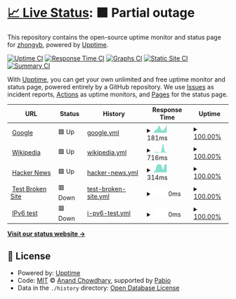 # [📈 Live Status](https://demo.upptime.js.org): <!--live status--> **🟧 Partial outage**

This repository contains the open-source uptime monitor and status page for [zhongyb](https://demo.upptime.js.org), powered by [Upptime](https://github.com/upptime/upptime).

[![Uptime CI](https://github.com/zhongyb/upptime-serv00/workflows/Uptime%20CI/badge.svg)](https://github.com/zhongyb/upptime-serv00/actions?query=workflow%3A%22Uptime+CI%22)
[![Response Time CI](https://github.com/zhongyb/upptime-serv00/workflows/Response%20Time%20CI/badge.svg)](https://github.com/zhongyb/upptime-serv00/actions?query=workflow%3A%22Response+Time+CI%22)
[![Graphs CI](https://github.com/zhongyb/upptime-serv00/workflows/Graphs%20CI/badge.svg)](https://github.com/zhongyb/upptime-serv00/actions?query=workflow%3A%22Graphs+CI%22)
[![Static Site CI](https://github.com/zhongyb/upptime-serv00/workflows/Static%20Site%20CI/badge.svg)](https://github.com/zhongyb/upptime-serv00/actions?query=workflow%3A%22Static+Site+CI%22)
[![Summary CI](https://github.com/zhongyb/upptime-serv00/workflows/Summary%20CI/badge.svg)](https://github.com/zhongyb/upptime-serv00/actions?query=workflow%3A%22Summary+CI%22)

With [Upptime](https://upptime.js.org), you can get your own unlimited and free uptime monitor and status page, powered entirely by a GitHub repository. We use [Issues](https://github.com/zhongyb/upptime-serv00/issues) as incident reports, [Actions](https://github.com/zhongyb/upptime-serv00/actions) as uptime monitors, and [Pages](https://demo.upptime.js.org) for the status page.

<!--start: status pages-->
<!-- This summary is generated by Upptime (https://github.com/upptime/upptime) -->
<!-- Do not edit this manually, your changes will be overwritten -->
<!-- prettier-ignore -->
| URL | Status | History | Response Time | Uptime |
| --- | ------ | ------- | ------------- | ------ |
| <img alt="" src="https://icons.duckduckgo.com/ip3/www.google.com.ico" height="13"> [Google](https://www.google.com) | 🟩 Up | [google.yml](https://github.com/zhongyb/upptime-serv00/commits/HEAD/history/google.yml) | <details><summary><img alt="Response time graph" src="./graphs/google/response-time-week.png" height="20"> 181ms</summary><br><a href="https://zhongyb.serv00.net/history/google"><img alt="Response time 141" src="https://img.shields.io/endpoint?url=https%3A%2F%2Fraw.githubusercontent.com%2Fzhongyb%2Fupptime-serv00%2FHEAD%2Fapi%2Fgoogle%2Fresponse-time.json"></a><br><a href="https://zhongyb.serv00.net/history/google"><img alt="24-hour response time 146" src="https://img.shields.io/endpoint?url=https%3A%2F%2Fraw.githubusercontent.com%2Fzhongyb%2Fupptime-serv00%2FHEAD%2Fapi%2Fgoogle%2Fresponse-time-day.json"></a><br><a href="https://zhongyb.serv00.net/history/google"><img alt="7-day response time 181" src="https://img.shields.io/endpoint?url=https%3A%2F%2Fraw.githubusercontent.com%2Fzhongyb%2Fupptime-serv00%2FHEAD%2Fapi%2Fgoogle%2Fresponse-time-week.json"></a><br><a href="https://zhongyb.serv00.net/history/google"><img alt="30-day response time 150" src="https://img.shields.io/endpoint?url=https%3A%2F%2Fraw.githubusercontent.com%2Fzhongyb%2Fupptime-serv00%2FHEAD%2Fapi%2Fgoogle%2Fresponse-time-month.json"></a><br><a href="https://zhongyb.serv00.net/history/google"><img alt="1-year response time 141" src="https://img.shields.io/endpoint?url=https%3A%2F%2Fraw.githubusercontent.com%2Fzhongyb%2Fupptime-serv00%2FHEAD%2Fapi%2Fgoogle%2Fresponse-time-year.json"></a></details> | <details><summary><a href="https://zhongyb.serv00.net/history/google">100.00%</a></summary><a href="https://zhongyb.serv00.net/history/google"><img alt="All-time uptime 100.00%" src="https://img.shields.io/endpoint?url=https%3A%2F%2Fraw.githubusercontent.com%2Fzhongyb%2Fupptime-serv00%2FHEAD%2Fapi%2Fgoogle%2Fuptime.json"></a><br><a href="https://zhongyb.serv00.net/history/google"><img alt="24-hour uptime 100.00%" src="https://img.shields.io/endpoint?url=https%3A%2F%2Fraw.githubusercontent.com%2Fzhongyb%2Fupptime-serv00%2FHEAD%2Fapi%2Fgoogle%2Fuptime-day.json"></a><br><a href="https://zhongyb.serv00.net/history/google"><img alt="7-day uptime 100.00%" src="https://img.shields.io/endpoint?url=https%3A%2F%2Fraw.githubusercontent.com%2Fzhongyb%2Fupptime-serv00%2FHEAD%2Fapi%2Fgoogle%2Fuptime-week.json"></a><br><a href="https://zhongyb.serv00.net/history/google"><img alt="30-day uptime 100.00%" src="https://img.shields.io/endpoint?url=https%3A%2F%2Fraw.githubusercontent.com%2Fzhongyb%2Fupptime-serv00%2FHEAD%2Fapi%2Fgoogle%2Fuptime-month.json"></a><br><a href="https://zhongyb.serv00.net/history/google"><img alt="1-year uptime 100.00%" src="https://img.shields.io/endpoint?url=https%3A%2F%2Fraw.githubusercontent.com%2Fzhongyb%2Fupptime-serv00%2FHEAD%2Fapi%2Fgoogle%2Fuptime-year.json"></a></details>
| <img alt="" src="https://icons.duckduckgo.com/ip3/en.wikipedia.org.ico" height="13"> [Wikipedia](https://en.wikipedia.org) | 🟩 Up | [wikipedia.yml](https://github.com/zhongyb/upptime-serv00/commits/HEAD/history/wikipedia.yml) | <details><summary><img alt="Response time graph" src="./graphs/wikipedia/response-time-week.png" height="20"> 716ms</summary><br><a href="https://zhongyb.serv00.net/history/wikipedia"><img alt="Response time 302" src="https://img.shields.io/endpoint?url=https%3A%2F%2Fraw.githubusercontent.com%2Fzhongyb%2Fupptime-serv00%2FHEAD%2Fapi%2Fwikipedia%2Fresponse-time.json"></a><br><a href="https://zhongyb.serv00.net/history/wikipedia"><img alt="24-hour response time 175" src="https://img.shields.io/endpoint?url=https%3A%2F%2Fraw.githubusercontent.com%2Fzhongyb%2Fupptime-serv00%2FHEAD%2Fapi%2Fwikipedia%2Fresponse-time-day.json"></a><br><a href="https://zhongyb.serv00.net/history/wikipedia"><img alt="7-day response time 716" src="https://img.shields.io/endpoint?url=https%3A%2F%2Fraw.githubusercontent.com%2Fzhongyb%2Fupptime-serv00%2FHEAD%2Fapi%2Fwikipedia%2Fresponse-time-week.json"></a><br><a href="https://zhongyb.serv00.net/history/wikipedia"><img alt="30-day response time 316" src="https://img.shields.io/endpoint?url=https%3A%2F%2Fraw.githubusercontent.com%2Fzhongyb%2Fupptime-serv00%2FHEAD%2Fapi%2Fwikipedia%2Fresponse-time-month.json"></a><br><a href="https://zhongyb.serv00.net/history/wikipedia"><img alt="1-year response time 302" src="https://img.shields.io/endpoint?url=https%3A%2F%2Fraw.githubusercontent.com%2Fzhongyb%2Fupptime-serv00%2FHEAD%2Fapi%2Fwikipedia%2Fresponse-time-year.json"></a></details> | <details><summary><a href="https://zhongyb.serv00.net/history/wikipedia">100.00%</a></summary><a href="https://zhongyb.serv00.net/history/wikipedia"><img alt="All-time uptime 100.00%" src="https://img.shields.io/endpoint?url=https%3A%2F%2Fraw.githubusercontent.com%2Fzhongyb%2Fupptime-serv00%2FHEAD%2Fapi%2Fwikipedia%2Fuptime.json"></a><br><a href="https://zhongyb.serv00.net/history/wikipedia"><img alt="24-hour uptime 100.00%" src="https://img.shields.io/endpoint?url=https%3A%2F%2Fraw.githubusercontent.com%2Fzhongyb%2Fupptime-serv00%2FHEAD%2Fapi%2Fwikipedia%2Fuptime-day.json"></a><br><a href="https://zhongyb.serv00.net/history/wikipedia"><img alt="7-day uptime 100.00%" src="https://img.shields.io/endpoint?url=https%3A%2F%2Fraw.githubusercontent.com%2Fzhongyb%2Fupptime-serv00%2FHEAD%2Fapi%2Fwikipedia%2Fuptime-week.json"></a><br><a href="https://zhongyb.serv00.net/history/wikipedia"><img alt="30-day uptime 100.00%" src="https://img.shields.io/endpoint?url=https%3A%2F%2Fraw.githubusercontent.com%2Fzhongyb%2Fupptime-serv00%2FHEAD%2Fapi%2Fwikipedia%2Fuptime-month.json"></a><br><a href="https://zhongyb.serv00.net/history/wikipedia"><img alt="1-year uptime 100.00%" src="https://img.shields.io/endpoint?url=https%3A%2F%2Fraw.githubusercontent.com%2Fzhongyb%2Fupptime-serv00%2FHEAD%2Fapi%2Fwikipedia%2Fuptime-year.json"></a></details>
| <img alt="" src="https://icons.duckduckgo.com/ip3/news.ycombinator.com.ico" height="13"> [Hacker News](https://news.ycombinator.com) | 🟩 Up | [hacker-news.yml](https://github.com/zhongyb/upptime-serv00/commits/HEAD/history/hacker-news.yml) | <details><summary><img alt="Response time graph" src="./graphs/hacker-news/response-time-week.png" height="20"> 314ms</summary><br><a href="https://zhongyb.serv00.net/history/hacker-news"><img alt="Response time 319" src="https://img.shields.io/endpoint?url=https%3A%2F%2Fraw.githubusercontent.com%2Fzhongyb%2Fupptime-serv00%2FHEAD%2Fapi%2Fhacker-news%2Fresponse-time.json"></a><br><a href="https://zhongyb.serv00.net/history/hacker-news"><img alt="24-hour response time 332" src="https://img.shields.io/endpoint?url=https%3A%2F%2Fraw.githubusercontent.com%2Fzhongyb%2Fupptime-serv00%2FHEAD%2Fapi%2Fhacker-news%2Fresponse-time-day.json"></a><br><a href="https://zhongyb.serv00.net/history/hacker-news"><img alt="7-day response time 314" src="https://img.shields.io/endpoint?url=https%3A%2F%2Fraw.githubusercontent.com%2Fzhongyb%2Fupptime-serv00%2FHEAD%2Fapi%2Fhacker-news%2Fresponse-time-week.json"></a><br><a href="https://zhongyb.serv00.net/history/hacker-news"><img alt="30-day response time 324" src="https://img.shields.io/endpoint?url=https%3A%2F%2Fraw.githubusercontent.com%2Fzhongyb%2Fupptime-serv00%2FHEAD%2Fapi%2Fhacker-news%2Fresponse-time-month.json"></a><br><a href="https://zhongyb.serv00.net/history/hacker-news"><img alt="1-year response time 319" src="https://img.shields.io/endpoint?url=https%3A%2F%2Fraw.githubusercontent.com%2Fzhongyb%2Fupptime-serv00%2FHEAD%2Fapi%2Fhacker-news%2Fresponse-time-year.json"></a></details> | <details><summary><a href="https://zhongyb.serv00.net/history/hacker-news">100.00%</a></summary><a href="https://zhongyb.serv00.net/history/hacker-news"><img alt="All-time uptime 100.00%" src="https://img.shields.io/endpoint?url=https%3A%2F%2Fraw.githubusercontent.com%2Fzhongyb%2Fupptime-serv00%2FHEAD%2Fapi%2Fhacker-news%2Fuptime.json"></a><br><a href="https://zhongyb.serv00.net/history/hacker-news"><img alt="24-hour uptime 100.00%" src="https://img.shields.io/endpoint?url=https%3A%2F%2Fraw.githubusercontent.com%2Fzhongyb%2Fupptime-serv00%2FHEAD%2Fapi%2Fhacker-news%2Fuptime-day.json"></a><br><a href="https://zhongyb.serv00.net/history/hacker-news"><img alt="7-day uptime 100.00%" src="https://img.shields.io/endpoint?url=https%3A%2F%2Fraw.githubusercontent.com%2Fzhongyb%2Fupptime-serv00%2FHEAD%2Fapi%2Fhacker-news%2Fuptime-week.json"></a><br><a href="https://zhongyb.serv00.net/history/hacker-news"><img alt="30-day uptime 100.00%" src="https://img.shields.io/endpoint?url=https%3A%2F%2Fraw.githubusercontent.com%2Fzhongyb%2Fupptime-serv00%2FHEAD%2Fapi%2Fhacker-news%2Fuptime-month.json"></a><br><a href="https://zhongyb.serv00.net/history/hacker-news"><img alt="1-year uptime 100.00%" src="https://img.shields.io/endpoint?url=https%3A%2F%2Fraw.githubusercontent.com%2Fzhongyb%2Fupptime-serv00%2FHEAD%2Fapi%2Fhacker-news%2Fuptime-year.json"></a></details>
| <img alt="" src="https://icons.duckduckgo.com/ip3/thissitedoesnotexist.koj.co.ico" height="13"> [Test Broken Site](https://thissitedoesnotexist.koj.co) | 🟥 Down | [test-broken-site.yml](https://github.com/zhongyb/upptime-serv00/commits/HEAD/history/test-broken-site.yml) | <details><summary><img alt="Response time graph" src="./graphs/test-broken-site/response-time-week.png" height="20"> 0ms</summary><br><a href="https://zhongyb.serv00.net/history/test-broken-site"><img alt="Response time 0" src="https://img.shields.io/endpoint?url=https%3A%2F%2Fraw.githubusercontent.com%2Fzhongyb%2Fupptime-serv00%2FHEAD%2Fapi%2Ftest-broken-site%2Fresponse-time.json"></a><br><a href="https://zhongyb.serv00.net/history/test-broken-site"><img alt="24-hour response time 0" src="https://img.shields.io/endpoint?url=https%3A%2F%2Fraw.githubusercontent.com%2Fzhongyb%2Fupptime-serv00%2FHEAD%2Fapi%2Ftest-broken-site%2Fresponse-time-day.json"></a><br><a href="https://zhongyb.serv00.net/history/test-broken-site"><img alt="7-day response time 0" src="https://img.shields.io/endpoint?url=https%3A%2F%2Fraw.githubusercontent.com%2Fzhongyb%2Fupptime-serv00%2FHEAD%2Fapi%2Ftest-broken-site%2Fresponse-time-week.json"></a><br><a href="https://zhongyb.serv00.net/history/test-broken-site"><img alt="30-day response time 0" src="https://img.shields.io/endpoint?url=https%3A%2F%2Fraw.githubusercontent.com%2Fzhongyb%2Fupptime-serv00%2FHEAD%2Fapi%2Ftest-broken-site%2Fresponse-time-month.json"></a><br><a href="https://zhongyb.serv00.net/history/test-broken-site"><img alt="1-year response time 0" src="https://img.shields.io/endpoint?url=https%3A%2F%2Fraw.githubusercontent.com%2Fzhongyb%2Fupptime-serv00%2FHEAD%2Fapi%2Ftest-broken-site%2Fresponse-time-year.json"></a></details> | <details><summary><a href="https://zhongyb.serv00.net/history/test-broken-site">100.00%</a></summary><a href="https://zhongyb.serv00.net/history/test-broken-site"><img alt="All-time uptime 100.00%" src="https://img.shields.io/endpoint?url=https%3A%2F%2Fraw.githubusercontent.com%2Fzhongyb%2Fupptime-serv00%2FHEAD%2Fapi%2Ftest-broken-site%2Fuptime.json"></a><br><a href="https://zhongyb.serv00.net/history/test-broken-site"><img alt="24-hour uptime 100.00%" src="https://img.shields.io/endpoint?url=https%3A%2F%2Fraw.githubusercontent.com%2Fzhongyb%2Fupptime-serv00%2FHEAD%2Fapi%2Ftest-broken-site%2Fuptime-day.json"></a><br><a href="https://zhongyb.serv00.net/history/test-broken-site"><img alt="7-day uptime 100.00%" src="https://img.shields.io/endpoint?url=https%3A%2F%2Fraw.githubusercontent.com%2Fzhongyb%2Fupptime-serv00%2FHEAD%2Fapi%2Ftest-broken-site%2Fuptime-week.json"></a><br><a href="https://zhongyb.serv00.net/history/test-broken-site"><img alt="30-day uptime 100.00%" src="https://img.shields.io/endpoint?url=https%3A%2F%2Fraw.githubusercontent.com%2Fzhongyb%2Fupptime-serv00%2FHEAD%2Fapi%2Ftest-broken-site%2Fuptime-month.json"></a><br><a href="https://zhongyb.serv00.net/history/test-broken-site"><img alt="1-year uptime 100.00%" src="https://img.shields.io/endpoint?url=https%3A%2F%2Fraw.githubusercontent.com%2Fzhongyb%2Fupptime-serv00%2FHEAD%2Fapi%2Ftest-broken-site%2Fuptime-year.json"></a></details>
| <img alt="" src="https://icons.duckduckgo.com/ip3/null.ico" height="13"> [IPv6 test](forwardemail.net) | 🟥 Down | [i-pv6-test.yml](https://github.com/zhongyb/upptime-serv00/commits/HEAD/history/i-pv6-test.yml) | <details><summary><img alt="Response time graph" src="./graphs/i-pv6-test/response-time-week.png" height="20"> 0ms</summary><br><a href="https://zhongyb.serv00.net/history/i-pv6-test"><img alt="Response time 0" src="https://img.shields.io/endpoint?url=https%3A%2F%2Fraw.githubusercontent.com%2Fzhongyb%2Fupptime-serv00%2FHEAD%2Fapi%2Fi-pv6-test%2Fresponse-time.json"></a><br><a href="https://zhongyb.serv00.net/history/i-pv6-test"><img alt="24-hour response time 0" src="https://img.shields.io/endpoint?url=https%3A%2F%2Fraw.githubusercontent.com%2Fzhongyb%2Fupptime-serv00%2FHEAD%2Fapi%2Fi-pv6-test%2Fresponse-time-day.json"></a><br><a href="https://zhongyb.serv00.net/history/i-pv6-test"><img alt="7-day response time 0" src="https://img.shields.io/endpoint?url=https%3A%2F%2Fraw.githubusercontent.com%2Fzhongyb%2Fupptime-serv00%2FHEAD%2Fapi%2Fi-pv6-test%2Fresponse-time-week.json"></a><br><a href="https://zhongyb.serv00.net/history/i-pv6-test"><img alt="30-day response time 0" src="https://img.shields.io/endpoint?url=https%3A%2F%2Fraw.githubusercontent.com%2Fzhongyb%2Fupptime-serv00%2FHEAD%2Fapi%2Fi-pv6-test%2Fresponse-time-month.json"></a><br><a href="https://zhongyb.serv00.net/history/i-pv6-test"><img alt="1-year response time 0" src="https://img.shields.io/endpoint?url=https%3A%2F%2Fraw.githubusercontent.com%2Fzhongyb%2Fupptime-serv00%2FHEAD%2Fapi%2Fi-pv6-test%2Fresponse-time-year.json"></a></details> | <details><summary><a href="https://zhongyb.serv00.net/history/i-pv6-test">100.00%</a></summary><a href="https://zhongyb.serv00.net/history/i-pv6-test"><img alt="All-time uptime 100.00%" src="https://img.shields.io/endpoint?url=https%3A%2F%2Fraw.githubusercontent.com%2Fzhongyb%2Fupptime-serv00%2FHEAD%2Fapi%2Fi-pv6-test%2Fuptime.json"></a><br><a href="https://zhongyb.serv00.net/history/i-pv6-test"><img alt="24-hour uptime 100.00%" src="https://img.shields.io/endpoint?url=https%3A%2F%2Fraw.githubusercontent.com%2Fzhongyb%2Fupptime-serv00%2FHEAD%2Fapi%2Fi-pv6-test%2Fuptime-day.json"></a><br><a href="https://zhongyb.serv00.net/history/i-pv6-test"><img alt="7-day uptime 100.00%" src="https://img.shields.io/endpoint?url=https%3A%2F%2Fraw.githubusercontent.com%2Fzhongyb%2Fupptime-serv00%2FHEAD%2Fapi%2Fi-pv6-test%2Fuptime-week.json"></a><br><a href="https://zhongyb.serv00.net/history/i-pv6-test"><img alt="30-day uptime 100.00%" src="https://img.shields.io/endpoint?url=https%3A%2F%2Fraw.githubusercontent.com%2Fzhongyb%2Fupptime-serv00%2FHEAD%2Fapi%2Fi-pv6-test%2Fuptime-month.json"></a><br><a href="https://zhongyb.serv00.net/history/i-pv6-test"><img alt="1-year uptime 100.00%" src="https://img.shields.io/endpoint?url=https%3A%2F%2Fraw.githubusercontent.com%2Fzhongyb%2Fupptime-serv00%2FHEAD%2Fapi%2Fi-pv6-test%2Fuptime-year.json"></a></details>

<!--end: status pages-->

[**Visit our status website →**](https://demo.upptime.js.org)

## 📄 License

- Powered by: [Upptime](https://github.com/upptime/upptime)
- Code: [MIT](./LICENSE) © [Anand Chowdhary](https://anandchowdhary.com), supported by [Pabio](https://pabio.com)
- Data in the `./history` directory: [Open Database License](https://opendatacommons.org/licenses/odbl/1-0/)
